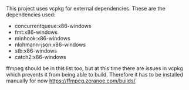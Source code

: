 This project uses vcpkg for external dependencies. These are the dependencies used:
* concurrentqueue:x86-windows
* fmt:x86-windows
* minhook:x86-windows
* nlohmann-json:x86-windows
* stb:x86-windows
* catch2:x86-windows

ffmpeg should be in this list too, but at this time there are issues in vcpkg which prevents it from being able to build. Therefore it has to be installed manually for now https://ffmpeg.zeranoe.com/builds/.
